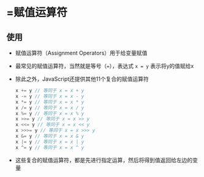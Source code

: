 # =赋值运算符

## 使用

  - 赋值运算符（Assignment Operators）用于给变量赋值

  - 最常见的赋值运算符，当然就是等号（`=`），表达式 `x = y` 表示将y的值赋给x

  - 除此之外，JavaScript还提供其他11个复合的赋值运算符

    ```javascript
    x += y // 等同于 x = x + y
    x -= y // 等同于 x = x - y
    x *= y // 等同于 x = x * y
    x /= y // 等同于 x = x / y
    x %= y // 等同于 x = x % y
    x >>= y // 等同于 x = x >> y
    x <<= y // 等同于 x = x << y
    x >>>= y // 等同于 x = x >>> y
    x &= y // 等同于 x = x & y
    x |= y // 等同于 x = x | y
    x ^= y // 等同于 x = x ^ y
    ```

  - 这些复合的赋值运算符，都是先进行指定运算，然后将得到值返回给左边的变量
